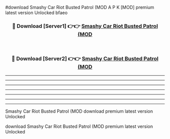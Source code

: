 #download Smashy Car Riot Busted Patrol (MOD A P K [MOD] premium latest version Unlocked bfaeo 



<div align="center">
<h3>🔴 Download [Server1] 👉👉 <a href="https://apkdownload3.web.app/">Smashy Car Riot Busted Patrol (MOD</a></h3><br>

<h3>🔴 Download [Server2] 👉👉 <a href="https://apkdownload3.web.app/">Smashy Car Riot Busted Patrol (MOD</a></h3>
</div>





----------------------------------------------------------

----------------------------------------------------------

----------------------------------------------------------

----------------------------------------------------------

----------------------------------------------------------

----------------------------------------------------------

----------------------------------------------------------

Smashy Car Riot Busted Patrol (MOD download premium latest version Unlocked

download Smashy Car Riot Busted Patrol (MOD premium latest version Unlocked
